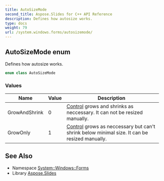 ```yaml
---
title: AutoSizeMode
second_title: Aspose.Slides for C++ API Reference
description: Defines how autosize works.
type: docs
weight: 79
url: /system.windows.forms/autosizemode/
---
```

## AutoSizeMode enum


Defines how autosize works.

```cpp
enum class AutoSizeMode
```

### Values

| Name | Value | Description |
| --- | --- | --- |
| GrowAndShrink | 0 | [Control](../control/) grows and shrinks as neccessary. It can not be resized manually. |
| GrowOnly | 1 | [Control](../control/) grows as neccessary but can't shrink below minimal size. It can be resized manually. |

## See Also

* Namespace [System::Windows::Forms](../)
* Library [Aspose.Slides](../../)